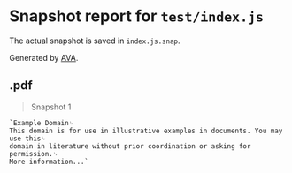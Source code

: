 # Snapshot report for `test/index.js`

The actual snapshot is saved in `index.js.snap`.

Generated by [AVA](https://ava.li).

## .pdf

> Snapshot 1

    `Example Domain␊
    This domain is for use in illustrative examples in documents. You may use this␊
    domain in literature without prior coordination or asking for permission.␊
    More information...`
